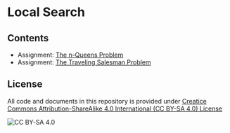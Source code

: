 <!-- #region -->
# Local Search

## Contents

* Assignment: [The n-Queens Problem](n_queens.ipynb)
* Assignment: [The Traveling Salesman Problem](traveling_salesman_problem.ipynb)


## License
All code and documents in this repository is provided under [Creatice Commons Attribution-ShareAlike 4.0 International (CC BY-SA 4.0) License](https://creativecommons.org/licenses/by-sa/4.0/)

![CC BY-SA 4.0](https://licensebuttons.net/l/by-sa/3.0/88x31.png)
<!-- #endregion -->

```python

```
